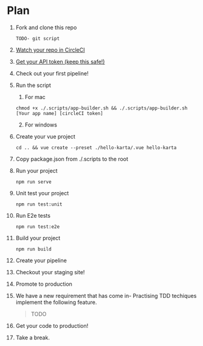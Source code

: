 # Plan

1. Fork and clone this repo

    ``` shell
    TODO- git script
    ```

2. [Watch your repo in CircleCI](https://circleci.com/add-projects)
3. [Get your API token (keep this safe!)](https://circleci.com/account/api)
4. Check out your first pipeline!
5. Run the script
   1. For mac

    ``` shell
    chmod +x ./.scripts/app-builder.sh && ./.scripts/app-builder.sh [Your app name] [circleCI token]
    ```

   2. For windows

6. Create your vue project
  
    ``` node
    cd .. && vue create --preset ./hello-karta/.vue hello-karta
    ```

7. Copy package.json from ./.scripts to the root
8.  Run your project
  
    ``` node
    npm run serve
    ```

9.  Unit test your project
  
    ``` node
    npm run test:unit
    ```

10. Run E2e tests
  
    ``` node
    npm run test:e2e
    ```

11. Build your project
  
    ``` node
    npm run build
    ```

12. Create your pipeline
13. Checkout your staging site!
14. Promote to production
15. We have a new requirement that has come in- Practising TDD techiques implement the following feature.
    > TODO
16. Get your code to production!
17. Take a break.